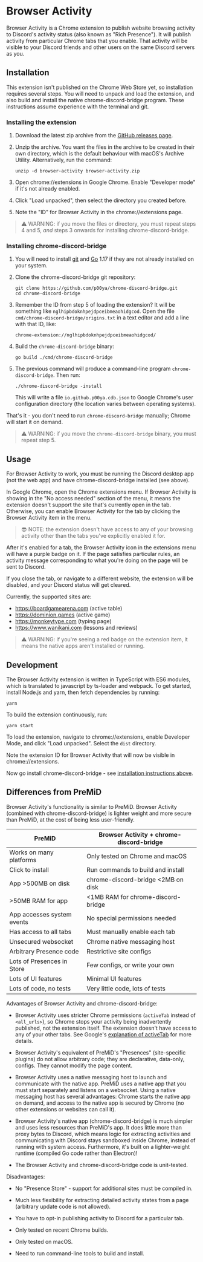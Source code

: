 # Browser Activity

Browser Activity is a Chrome extension to publish website browsing activity to Discord's activity status (also known as "Rich Presence").  It will publish activity from particular Chrome tabs that you enable.  That activity will be visible to your Discord friends and other users on the same Discord servers as you.

## Installation

This extension isn't published on the Chrome Web Store yet, so installation requires several steps.  You will need to unpack and load the extension, and also build and install the native chrome-discord-bridge program.  These instructions assume experience with the terminal and git.

### Installing the extension

1.  Download the latest zip archive from the [GitHub releases page](https://github.com/p00ya/browser-activity/releases).

2.  Unzip the archive.  You want the files in the archive to be created in their own directory, which is the default behaviour with macOS's Archive Utility.  Alternatively, run the command:

        unzip -d browser-activity browser-activity.zip

3.  Open chrome://extensions in Google Chrome.  Enable "Developer mode" if it's not already enabled.

4.  Click "Load unpacked", then select the directory you created before.

5.  Note the "ID" for Browser Activity in the chrome://extensions page.

> :warning: WARNING: if you move the files or directory, you must repeat steps 4 and 5, *and* steps 3 onwards for installing chrome-discord-bridge.

### Installing chrome-discord-bridge

1.  You will need to install [git](https://github.com/git-guides/install-git) and [Go](https://go.dev/dl/) 1.17 if they are not already installed on your system.

2.  Clone the chrome-discord-bridge git repository:

        git clone https://github.com/p00ya/chrome-discord-bridge.git
        cd chrome-discord-bridge

3.  Remember the ID from step 5 of loading the extension?  It will be something like `nglhipbdoknhpejdpceibmeaohidgcod`.  Open the file `cmd/chrome-discord-bridge/origins.txt` in a text editor and add a line with that ID, like:

        chrome-extension://nglhipbdoknhpejdpceibmeaohidgcod/

4.  Build the `chrome-discord-bridge` binary:

        go build ./cmd/chrome-discord-bridge

5.  The previous command will produce a command-line program `chrome-discord-bridge`.  Then run:

        ./chrome-discord-bridge -install

    This will write a file `io.github.p00ya.cdb.json` to Google Chrome's user configuration directory (the location varies between operating systems).

That's it - you don't need to run `chrome-discord-bridge` manually; Chrome will start it on demand.

> :warning: WARNING: if you move the `chrome-discord-bridge` binary, you must repeat step 5.

## Usage

For Browser Activity to work, you must be running the Discord desktop app (not the web app) and have chrome-discord-bridge installed (see above).

In Google Chrome, open the Chrome extensions menu.  If Browser Activity is showing in the "No access needed" section of the menu, it means the extension doesn't support the site that's currently open in the tab.  Otherwise, you can enable Browser Activity for the tab by clicking the Browser Activity item in the menu.

> :sunglasses: NOTE: the extension doesn't have access to any of your browsing activity other than the tabs you've explicitly enabled it for.

After it's enabled for a tab, the Browser Activity icon in the extensions menu will have a purple badge on it.  If the page satisfies particular rules, an activity message corresponding to what you're doing on the page will be sent to Discord.

If you close the tab, or navigate to a different website, the extension will be disabled, and your Discord status will get cleared.

Currently, the supported sites are:

 * https://boardgamearena.com (active table)
 * https://dominion.games (active game)
 * https://monkeytype.com (typing page)
 * https://www.wanikani.com (lessons and reviews)

> :warning: WARNING: if you're seeing a red badge on the extension item, it means the native apps aren't installed or running.

## Development

The Browser Activity extension is written in TypeScript with ES6 modules, which is translated to javascript by ts-loader and webpack.  To get started, install Node.js and yarn, then fetch dependencies by running:

    yarn

To build the extension continuously, run:

    yarn start

To load the extension, navigate to chrome://extensions, enable Developer Mode, and click "Load unpacked".  Select the `dist` directory.

Note the extension ID for Browser Activity that will now be visible in chrome://extensions.

Now go install chrome-discord-bridge - see [installation instructions above](#installing-chrome-discord-bridge).

## Differences from PreMiD

Browser Activity's functionality is similar to PreMiD.  Browser Activity (combined with chrome-discord-bridge) is lighter weight and more secure than PreMiD, at the cost of being less user-friendly.


| PreMiD                          | Browser Activity + chrome-discord-bridge  |
| ------------------------------- | ----------------------------------------- |
| Works on many platforms         | Only tested on Chrome and macOS           |
| Click to install                | Run commands to build and install         |
| App >500MB on disk              | chrome-discord-bridge <2MB on disk        |
| >50MB RAM for app               | <1MB RAM for chrome-discord-bridge        |
| App accesses system events      | No special permissions needed             |
| Has access to all tabs          | Must manually enable each tab             |
| Unsecured websocket             | Chrome native messaging host              |
| Arbitrary Presence code         | Restrictive site configs                  |
| Lots of Presences in Store      | Few configs, or write your own            |
| Lots of UI features             | Minimal UI features                       |
| Lots of code, no tests          | Very little code, lots of tests           |

Advantages of Browser Activity and chrome-discord-bridge:

 -  Browser Activity uses stricter Chrome permissions (`activeTab` instead of `<all_urls>`), so Chrome stops your activity being inadvertently published, not the extension itself.  The extension doesn't have access to any of your other tabs.  See Google's [explanation of activeTab](https://developer.chrome.com/docs/extensions/mv3/manifest/activeTab/#motivation) for more details.

 -  Browser Activity's equivalent of PreMiD's "Presences" (site-specific plugins) do not allow arbitrary code; they are declarative, data-only, configs.  They cannot modify the page content.

 -  Browser Activity uses a native messaging host to launch and communicate with the native app.  PreMiD uses a native app that you must start separately and listens on a websocket.  Using a native messaging host has several advantages: Chrome starts the native app on demand, and access to the native app is secured by Chrome (no other extensions or websites can call it).

 -  Browser Activity's native app (chrome-discord-bridge) is much simpler and uses less resources than PreMiD's app.  It does little more than proxy bytes to Discord, which means logic for extracting activities and communicating with Discord stays sandboxed inside Chrome, instead of running with system access.  Furthermore, it's built on a lighter-weight runtime (compiled Go code rather than Electron)!

 -  The Browser Activity and chrome-discord-bridge code is unit-tested.

Disadvantages:

 -  No "Presence Store" - support for additional sites must be compiled in.

 -  Much less flexibility for extracting detailed activity states from a page (arbitrary update code is not allowed).

 -  You have to opt-in publishing activity to Discord for a particular tab.

 -  Only tested on recent Chrome builds.

 -  Only tested on macOS.

 -  Need to run command-line tools to build and install.
